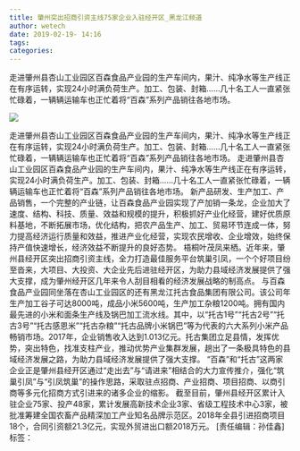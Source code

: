 ```yaml
---
title: 肇州突出招商引资主线75家企业入驻经开区_黑龙江频道
author: wetech
date: 2019-02-19- 14:16
tags: 
categories: 
---
```

走进肇州县杏山工业园区百森食品产业园的生产车间内，果汁、纯净水等生产线正在有序运转，实现24小时满负荷生产。加工、包装、封箱……几十名工人一直紧张忙碌着，一辆辆运输车也正忙着将“百森”系列产品销往各地市场。
<!-- more -->
                
<img align="center" border="0" src="http://p2.ifengimg.com/a/2016/0810/204c433878d5cf9size1_w16_h16.png" />
                
                
            
走进肇州县杏山工业园区百森食品产业园的生产车间内，果汁、纯净水等生产线正在有序运转，实现24小时满负荷生产。加工、包装、封箱……几十名工人一直紧张忙碌着，一辆辆运输车也正忙着将“百森”系列产品销往各地市场。
走进肇州县杏山工业园区百森食品产业园的生产车间内，果汁、纯净水等生产线正在有序运转，实现24小时满负荷生产。加工、包装、封箱……几十名工人一直紧张忙碌着，一辆辆运输车也正忙着将“百森”系列产品销往各地市场。
新产品研发、生产加工、产品销售，一个完整的产业链，让百森食品产业园实现了产加销一条龙，企业加大了速度、结构、科技、质量、效益和规模的提升，积极抓好产业化经营，建好优质原料基地，不断拓展市场，优化结构，把农产品生产、加工、贸易环节连成一体，努力提高经济运行质量和效益，推进产业化经营，实现农民增收、企业增效，始终保持产值快速增长，经济效益不断提升的良好态势。
梧桐叶茂凤来栖。近年来，肇州县经开区突出招商引资主线，全力打造最佳服务平台筑巢引凤，一个个好项目纷至沓来，大项目、大投资、大企业先后进驻经开区，为助力县域经济发展提供了强大支撑，成为肇州经开区几年来令人刮目相看的经济发展战略的制高点。
与百森食品产业园同坐落在杏山工业园区的还有黑龙江托古食品集团有限公司。该公司年生产加工谷子可达8000吨，成品小米5600吨，生产加工杂粮1200吨。拥有国内最先进的小米和面条生产线及锅巴加工流水线。其中，以“托古1号”“托古2号”“托古3号”“托古感恩米”“托古杂粮”“托古品牌小米锅巴”等为代表的六大系列小米产品畅销市场。2017年，企业销售收入达到1.013亿元。托古集团立足县情，发挥优势，突出特色，找准支柱产业，推动优势产业集群发展，趟出了一条极具特色的县域经济发展之路，为助力县域经济发展提供了强大支撑。
“百森”和“托古”这两家企业正是肇州县经开区通过“走出去”与“请进来”相结合的大力宣传推介，强化“筑巢引凤”与“引凤筑巢”的操作思路，采取驻点招商、产业招商、项目招商、以商引商等多元化招商方式引进来的诸多企业的缩影。
截至目前，肇州县经开区累计入驻企业75家、投产48家，累计发展高新技术企业3家、省级工程技术中心3家，被批准筹建全国农畜产品精深加工产业知名品牌示范区。2018年全县引进招商项目18个，合同引资额21.3亿元，实现外贸进出口额2018万元。
[责任编辑：孙佳鑫]
标签：
 
             
